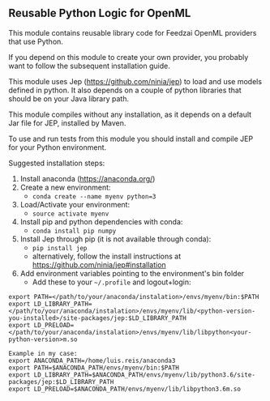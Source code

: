 Reusable Python Logic for OpenML
------------------------------------------------------------

This module contains reusable library code for Feedzai OpenML providers that use Python.

If you depend on this module to create your own provider, you probably want to follow the
subsequent installation guide.

This module uses Jep (https://github.com/ninia/jep) to load and use models defined in python.
It also depends on a couple of python libraries that should be on your Java library path.

This module compiles without any installation, as it depends on a default Jar file for JEP, installed by Maven.

To use and run tests from this module you should install and compile JEP for your Python environment.

Suggested installation steps:
1. Install anaconda (https://anaconda.org/)
2. Create a new environment:
    - `conda create --name myenv python=3`
3. Load/Activate your environment:
    - `source activate myenv`
4. Install pip and python dependencies with conda:
    - `conda install pip numpy`
5. Install Jep through pip (it is not available through conda):
    - `pip install jep`
    - alternatively, follow the install instructions at https://github.com/ninia/jep#installation
6. Add environment variables pointing to the environment's bin folder
    - Add these to your `~/.profile` and logout+login:
    
```
export PATH=</path/to/your/anaconda/instalation>/envs/myenv/bin:$PATH
export LD_LIBRARY_PATH=</path/to/your/anaconda/instalation>/envs/myenv/lib/<python-version-you-installed>/site-packages/jep:$LD_LIBRARY_PATH
export LD_PRELOAD=</path/to/your/anaconda/instalation>/envs/myenv/lib/libpython<your-python-version>m.so

Example in my case:
export ANACONDA_PATH=/home/luis.reis/anaconda3
export PATH=$ANACONDA_PATH/envs/myenv/bin:$PATH
export LD_LIBRARY_PATH=$ANACONDA_PATH/envs/myenv/lib/python3.6/site-packages/jep:$LD_LIBRARY_PATH
export LD_PRELOAD=$ANACONDA_PATH/envs/myenv/lib/libpython3.6m.so
```
